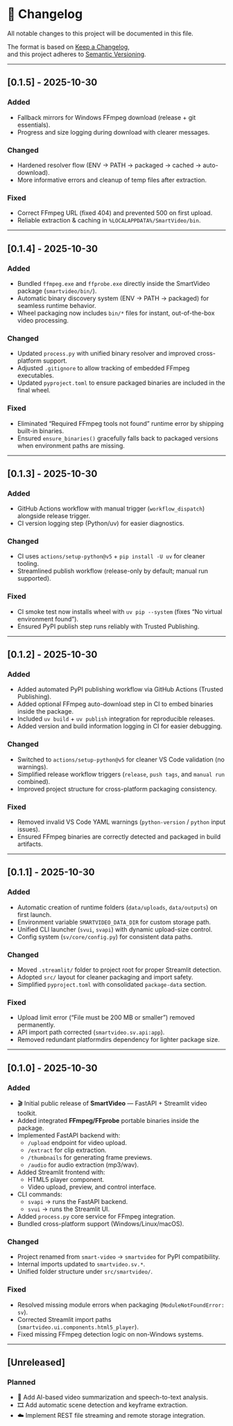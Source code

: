 # 📜 Changelog
All notable changes to this project will be documented in this file.

The format is based on [Keep a Changelog](https://keepachangelog.com/en/1.1.0/),  
and this project adheres to [Semantic Versioning](https://semver.org/spec/v2.0.0.html).

---
## [0.1.5] - 2025-10-30
### Added
- Fallback mirrors for Windows FFmpeg download (release + git essentials).
- Progress and size logging during download with clearer messages.

### Changed
- Hardened resolver flow (ENV → PATH → packaged → cached → auto-download).
- More informative errors and cleanup of temp files after extraction.

### Fixed
- Correct FFmpeg URL (fixed 404) and prevented 500 on first upload.
- Reliable extraction & caching in `%LOCALAPPDATA%/SmartVideo/bin`.

---

## [0.1.4] - 2025-10-30
### Added
- Bundled `ffmpeg.exe` and `ffprobe.exe` directly inside the SmartVideo package (`smartvideo/bin/`).
- Automatic binary discovery system (ENV → PATH → packaged) for seamless runtime behavior.
- Wheel packaging now includes `bin/*` files for instant, out-of-the-box video processing.

### Changed
- Updated `process.py` with unified binary resolver and improved cross-platform support.
- Adjusted `.gitignore` to allow tracking of embedded FFmpeg executables.
- Updated `pyproject.toml` to ensure packaged binaries are included in the final wheel.

### Fixed
- Eliminated “Required FFmpeg tools not found” runtime error by shipping built-in binaries.
- Ensured `ensure_binaries()` gracefully falls back to packaged versions when environment paths are missing.

---

## [0.1.3] - 2025-10-30
### Added
- GitHub Actions workflow with manual trigger (`workflow_dispatch`) alongside release trigger.
- CI version logging step (Python/uv) for easier diagnostics.

### Changed
- CI uses `actions/setup-python@v5` + `pip install -U uv` for cleaner tooling.
- Streamlined publish workflow (release-only by default; manual run supported).

### Fixed
- CI smoke test now installs wheel with `uv pip --system` (fixes “No virtual environment found”).
- Ensured PyPI publish step runs reliably with Trusted Publishing.

---

## [0.1.2] - 2025-10-30
### Added
- Added automated PyPI publishing workflow via GitHub Actions (Trusted Publishing).
- Added optional FFmpeg auto-download step in CI to embed binaries inside the package.
- Included `uv build` + `uv publish` integration for reproducible releases.
- Added version and build information logging in CI for easier debugging.

### Changed
- Switched to `actions/setup-python@v5` for cleaner VS Code validation (no warnings).
- Simplified release workflow triggers (`release`, `push tags`, and `manual run` combined).
- Improved project structure for cross-platform packaging consistency.

### Fixed
- Removed invalid VS Code YAML warnings (`python-version` / `python` input issues).
- Ensured FFmpeg binaries are correctly detected and packaged in build artifacts.

---


## [0.1.1] - 2025-10-30
### Added
- Automatic creation of runtime folders (`data/uploads`, `data/outputs`) on first launch.
- Environment variable `SMARTVIDEO_DATA_DIR` for custom storage path.
- Unified CLI launcher (`svui`, `svapi`) with dynamic upload-size control.
- Config system (`sv/core/config.py`) for consistent data paths.

### Changed
- Moved `.streamlit/` folder to project root for proper Streamlit detection.
- Adopted `src/` layout for cleaner packaging and import safety.
- Simplified `pyproject.toml` with consolidated `package-data` section.

### Fixed
- Upload limit error (“File must be 200 MB or smaller”) removed permanently.
- API import path corrected (`smartvideo.sv.api:app`).
- Removed redundant platformdirs dependency for lighter package size.

---

## [0.1.0] - 2025-10-30
### Added
- 🎬 Initial public release of **SmartVideo** — FastAPI + Streamlit video toolkit.
- Added integrated **FFmpeg/FFprobe** portable binaries inside the package.
- Implemented FastAPI backend with:
  - `/upload` endpoint for video upload.
  - `/extract` for clip extraction.
  - `/thumbnails` for generating frame previews.
  - `/audio` for audio extraction (mp3/wav).
- Added Streamlit frontend with:
  - HTML5 player component.
  - Video upload, preview, and control interface.
- CLI commands:
  - `svapi` → runs the FastAPI backend.
  - `svui` → runs the Streamlit UI.
- Added `process.py` core service for FFmpeg integration.
- Bundled cross-platform support (Windows/Linux/macOS).

### Changed
- Project renamed from `smart-video` → `smartvideo` for PyPI compatibility.
- Internal imports updated to `smartvideo.sv.*`.
- Unified folder structure under `src/smartvideo/`.

### Fixed
- Resolved missing module errors when packaging (`ModuleNotFoundError: sv`).
- Corrected Streamlit import paths (`smartvideo.ui.components.html5_player`).
- Fixed missing FFmpeg detection logic on non-Windows systems.

---

## [Unreleased]
### Planned
- 🧠 Add AI-based video summarization and speech-to-text analysis.
- 🎞️ Add automatic scene detection and keyframe extraction.
- ☁️ Implement REST file streaming and remote storage integration.
